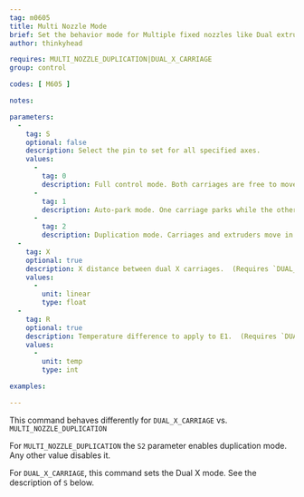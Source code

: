 ```yaml
---
tag: m0605
title: Multi Nozzle Mode
brief: Set the behavior mode for Multiple fixed nozzles like Dual extruders or for DUAL_X_CARRIAGE printers
author: thinkyhead

requires: MULTI_NOZZLE_DUPLICATION|DUAL_X_CARRIAGE
group: control

codes: [ M605 ]

notes:

parameters:
  -
    tag: S
    optional: false
    description: Select the pin to set for all specified axes.
    values:
      -
        tag: 0
        description: Full control mode. Both carriages are free to move, constrained by safe distance. (Requires `DUAL_X_CARRIAGE`)
      -
        tag: 1
        description: Auto-park mode. One carriage parks while the other moves. (Requires `DUAL_X_CARRIAGE`)
      -
        tag: 2
        description: Duplication mode. Carriages and extruders move in unison.
  -
    tag: X
    optional: true
    description: X distance between dual X carriages.  (Requires `DUAL_X_CARRIAGE`)
    values:
      -
        unit: linear
        type: float
  -
    tag: R
    optional: true
    description: Temperature difference to apply to E1.  (Requires `DUAL_X_CARRIAGE`)
    values:
      -
        unit: temp
        type: int

examples:

---
```


This command behaves differently for `DUAL_X_CARRIAGE` vs. `MULTI_NOZZLE_DUPLICATION`

For `MULTI_NOZZLE_DUPLICATION` the `S2` parameter enables duplication mode. Any other value disables it.

For `DUAL_X_CARRIAGE`, this command sets the Dual X mode. See the description of `S` below.
